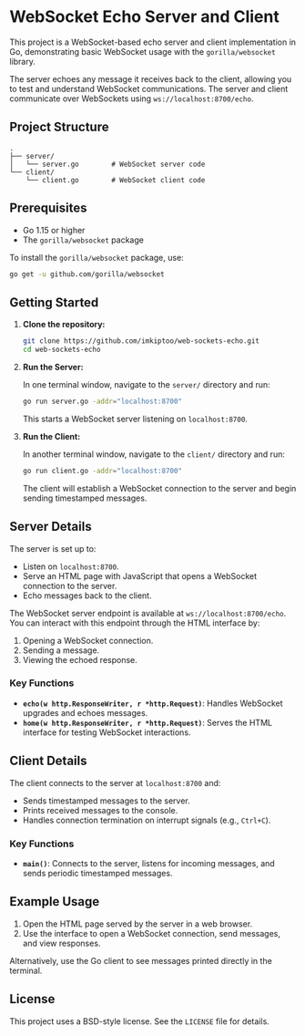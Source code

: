 # WebSocket Echo Server and Client

This project is a WebSocket-based echo server and client implementation in Go, demonstrating basic WebSocket usage with the `gorilla/websocket` library.

The server echoes any message it receives back to the client, allowing you to test and understand WebSocket communications. The server and client communicate over WebSockets using `ws://localhost:8700/echo`.

## Project Structure

```
.
├── server/
│   └── server.go        # WebSocket server code
└── client/
    └── client.go        # WebSocket client code
```

## Prerequisites

- Go 1.15 or higher
- The `gorilla/websocket` package

To install the `gorilla/websocket` package, use:

```bash
go get -u github.com/gorilla/websocket
```

## Getting Started

1. **Clone the repository:**

   ```bash
   git clone https://github.com/imkiptoo/web-sockets-echo.git
   cd web-sockets-echo
   ```

2. **Run the Server:**

   In one terminal window, navigate to the `server/` directory and run:

   ```bash
   go run server.go -addr="localhost:8700"
   ```

   This starts a WebSocket server listening on `localhost:8700`.

3. **Run the Client:**

   In another terminal window, navigate to the `client/` directory and run:

   ```bash
   go run client.go -addr="localhost:8700"
   ```

   The client will establish a WebSocket connection to the server and begin sending timestamped messages.

## Server Details

The server is set up to:
- Listen on `localhost:8700`.
- Serve an HTML page with JavaScript that opens a WebSocket connection to the server.
- Echo messages back to the client.

The WebSocket server endpoint is available at `ws://localhost:8700/echo`. You can interact with this endpoint through the HTML interface by:
1. Opening a WebSocket connection.
2. Sending a message.
3. Viewing the echoed response.

### Key Functions

- **`echo(w http.ResponseWriter, r *http.Request)`**: Handles WebSocket upgrades and echoes messages.
- **`home(w http.ResponseWriter, r *http.Request)`**: Serves the HTML interface for testing WebSocket interactions.

## Client Details

The client connects to the server at `localhost:8700` and:
- Sends timestamped messages to the server.
- Prints received messages to the console.
- Handles connection termination on interrupt signals (e.g., `Ctrl+C`).

### Key Functions

- **`main()`**: Connects to the server, listens for incoming messages, and sends periodic timestamped messages.

## Example Usage

1. Open the HTML page served by the server in a web browser.
2. Use the interface to open a WebSocket connection, send messages, and view responses.

Alternatively, use the Go client to see messages printed directly in the terminal.

## License

This project uses a BSD-style license. See the `LICENSE` file for details.